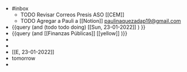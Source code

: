 - #inbox
	- TODO Revisar Correos Presis ASO [[CEM]]
	- TODO Agregar a  Pauli a [[Notion]]  paulinaquezadap19@gmail.com
- {{query   (and (todo todo doing) [[Sun, 23-01-2022]] ) }}
- {{query (and [[Finanzas Públicas]] [[yellow]] )}}
-
-
- [[E, 23-01-2022]]
- tomorrow
-